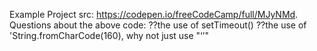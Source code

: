 Example Project src: https://codepen.io/freeCodeCamp/full/MJyNMd.
Questions about the above code:
??the use of setTimeout()
??the use of 'String.fromCharCode(160), why not just use "‘’"
